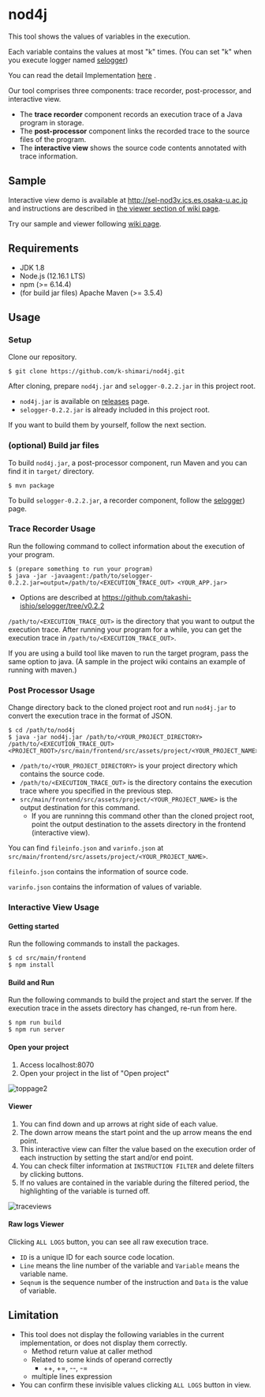 # nod4j
This tool shows the values of variables in the execution.

Each variable contains the values at most "k" times. (You can set "k" when you execute logger named [selogger](https://github.com/takashi-ishio/selogger/tree/v0.2.2))

You can read the detail Implementation [here](http://sel.ist.osaka-u.ac.jp/lab-db/betuzuri/archive/1172/1172.pdf) .

Our tool comprises three components: trace recorder, post-processor, and interactive view. 

  * The **trace recorder** component records an execution trace of a Java program in storage. 
  * The **post-processor** component links the recorded trace to the source files of the program. 
  * The **interactive view** shows the source code contents annotated with trace information. 

## Sample

Interactive view demo is available at http://sel-nod3v.ics.es.osaka-u.ac.jp and
instructions are described in [the viewer section of wiki page](https://github.com/k-shimari/nod4j/wiki/Try-our-viewer-in-a-debugging-sample#viewer).

Try our sample and viewer following [wiki page](https://github.com/k-shimari/nod4j/wiki/Try-our-viewer-in-a-debugging-sample).

## Requirements
* JDK 1.8
* Node.js (12.16.1 LTS)
* npm (>= 6.14.4)
* (for build jar files) Apache Maven (>= 3.5.4)

## Usage
### Setup 
Clone our repository.

```
$ git clone https://github.com/k-shimari/nod4j.git
```

After cloning, prepare `nod4j.jar` and `selogger-0.2.2.jar` in this project root.

* `nod4j.jar` is available on [releases](https://github.com/k-shimari/nod4j/releases) page.
* `selogger-0.2.2.jar` is already included in this project root.

If you want to build them by yourself, follow the next section.

### (optional) Build jar files

To build `nod4j.jar`, a post-processor component, run Maven and you can find it in `target/` directory.
```
$ mvn package
```

To build `selogger-0.2.2.jar`, a recorder component, follow the [selogger](https://github.com/takashi-ishio/selogger/tree/v0.2.2)) page.

### Trace Recorder Usage

Run the following command to collect information about the execution of your program.

```
$ (prepare something to run your program)
$ java -jar -javaagent:/path/to/selogger-0.2.2.jar=output=/path/to/<EXECUTION_TRACE_OUT> <YOUR_APP.jar>
```

 *  Options are described at https://github.com/takashi-ishio/selogger/tree/v0.2.2

`/path/to/<EXECUTION_TRACE_OUT>` is the directory that you want to output the execution trace.
After running your program for a while, you can get the execution trace in `/path/to/<EXECUTION_TRACE_OUT>`.

If you are using a build tool like maven to run the target program, pass the same option to java.
(A sample in the project wiki contains an example of running with maven.)

### Post Processor Usage

Change directory back to the cloned project root and run `nod4j.jar` to convert the execution trace in the format of JSON.

```
$ cd /path/to/nod4j
$ java -jar nod4j.jar /path/to/<YOUR_PROJECT_DIRECTORY> /path/to/<EXECUTION_TRACE_OUT> <PROJECT_ROOT>/src/main/frontend/src/assets/project/<YOUR_PROJECT_NAME>
```
  * `/path/to/<YOUR_PROJECT_DIRECTORY>` is your project directory which contains the source code.
  * `/path/to/<EXECUTION_TRACE_OUT>` is the directory contains the execution trace where you specified in the previous step.
  * `src/main/frontend/src/assets/project/<YOUR_PROJECT_NAME>` is the output destination for this command.
    * If you are runninng this command other than the cloned project root, point the output destination to the assets directory in the frontend (interactive view).


You can find `fileinfo.json` and `varinfo.json` at `src/main/frontend/src/assets/project/<YOUR_PROJECT_NAME>`.

`fileinfo.json` contains the information of source code.

`varinfo.json` contains the information of values of variable.

### Interactive View Usage

#### Getting started

Run the following commands to install the packages.
```
$ cd src/main/frontend
$ npm install
```

#### Build and Run
Run the following commands to build the project and start the server.
If the execution trace in the assets directory has changed, re-run from here.
```
$ npm run build
$ npm run server
```

#### Open your project
1. Access localhost:8070
1. Open your project in the list of "Open project"

![toppage2](https://user-images.githubusercontent.com/31942441/98491528-79370180-2278-11eb-840f-e3a13d6d7661.png)

#### Viewer 
1. You can find down and up arrows at right side of each value.
1. The down arrow means the start point and the up arrow means the end point.
1. This interactive view can filter the value based on the execution order of each instruction by setting the start and/or end point.
1. You can check filter information at `INSTRUCTION FILTER` and delete filters by clicking buttons.
1. If no values are contained in the variable during the filtered period, the highlighting of the variable is turned off.

![traceviews](https://user-images.githubusercontent.com/31942441/78317041-2c7da080-759c-11ea-8d27-13e6cf4fb998.png)

#### Raw logs Viewer 
Clicking `ALL LOGS` button, you can see all raw execution trace.
  * `ID` is a unique ID for each source code location.
  * `Line` means the line number of the variable and `Variable` means the variable name.
  * `Seqnum` is the sequence number of the instruction and `Data` is the value of variable.

## Limitation
  * This tool does not display the following variables in the current implementation, or does not display them correctly.
    * Method return value at caller method
    * Related to some kinds of operand correctly
      * ++, +=, --, -=
    * multiple lines expression 
  * You can confirm these invisible values clicking `ALL LOGS` button in view.
